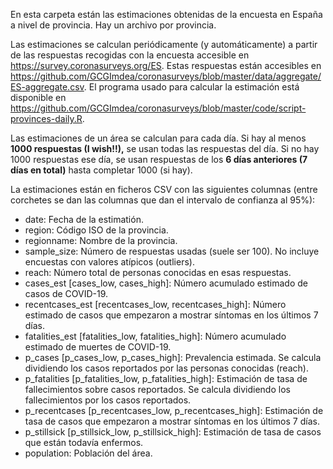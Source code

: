 En esta carpeta están las estimaciones obtenidas de la encuesta en España a nivel de provincia. Hay un archivo por provincia.

Las estimaciones se calculan periódicamente (y automáticamente) a partir de las respuestas recogidas con la encuesta accesible en https://survey.coronasurveys.org/ES. Estas respuestas están accesibles en https://github.com/GCGImdea/coronasurveys/blob/master/data/aggregate/ES-aggregate.csv. El programa usado para calcular la estimación está disponible en https://github.com/GCGImdea/coronasurveys/blob/master/code/script-provinces-daily.R.

Las estimaciones de un área se calculan para cada día. Si hay al menos **1000 respuestas (I wish!!),** se usan todas las respuestas del día. Si no hay 1000 respuestas ese día, se usan respuestas de los **6 días anteriores (7 días en total)** hasta completar 1000 (si hay).

La estimaciones están en ficheros CSV con las siguientes columnas (entre corchetes se dan las columnas que dan el intervalo de confianza al 95%):

- date: Fecha de la estimatión.
- region: Código ISO de la provincia.
- regionname: Nombre de la provincia.
- sample_size: Número de respuestas usadas (suele ser 100). No incluye encuestas con valores atípicos (outliers).
- reach: Número total de personas conocidas en esas respuestas.
- cases_est [cases_low, cases_high]: Número acumulado estimado de casos de COVID-19.
- recentcases_est [recentcases_low, recentcases_high]: Número estimado de casos que empezaron a mostrar síntomas en los últimos 7 días.
- fatalities_est [fatalities_low, fatalities_high]: Número acumulado estimado de muertes de COVID-19.
- p_cases [p_cases_low, p_cases_high]: Prevalencia estimada. Se calcula dividiendo los casos reportados por las personas conocidas (reach).
- p_fatalities [p_fatalities_low, p_fatalities_high]: Estimación de tasa de fallecimientos sobre casos reportados. Se calcula dividiendo los fallecimientos por los casos reportados.
- p_recentcases [p_recentcases_low, p_recentcases_high]: Estimación de tasa de casos que empezaron a mostrar síntomas en los últimos 7 días.
- p_stillsick [p_stillsick_low, p_stillsick_high]: Estimación de tasa de casos que están todavía enfermos.
- population: Población del área.
